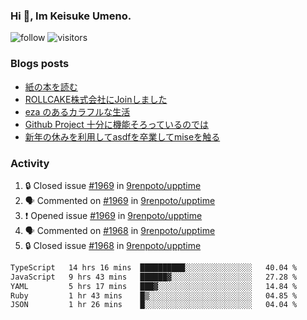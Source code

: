 ### Hi 👋, Im Keisuke Umeno.

<!--
**9renpoto/9renpoto** is a ✨ _special_ ✨ repository because its `README.md` (this file) appears on your GitHub profile.

Here are some ideas to get you started:

- 🔭 I’m currently working on ...
- 🌱 I’m currently learning ...
- 👯 I’m looking to collaborate on ...
- 🤔 I’m looking for help with ...
- 💬 Ask me about ...
- 📫 How to reach me: ...
- 😄 Pronouns: ...
- ⚡ Fun fact: ...
-->

![follow](https://img.shields.io/github/followers/9renpoto?label=Follow&style=social)
![visitors](https://komarev.com/ghpvc/?username=9renpoto&label=Profile%20views&color=0e75b6&style=flat)

### Blogs posts

<!-- BLOG-POST-LIST:START -->
- [紙の本を読む](https://9renpoto.win/entry/2024/02/25/reading-papar-book)
- [ROLLCAKE株式会社にJoinしました](https://9renpoto.win/entry/2024/02/11/join)
- [eza のあるカラフルな生活](https://9renpoto.win/entry/2024/02/01/eza)
- [Github Project 十分に機能そろっているのでは](https://9renpoto.win/entry/2024/01/14/gh-projects)
- [新年の休みを利用してasdfを卒業してmiseを触る](https://9renpoto.win/entry/2024/01/07/mise)
<!-- BLOG-POST-LIST:END -->

### Activity

<!--START_SECTION:activity-->
1. 🔒 Closed issue [#1969](https://github.com/9renpoto/upptime/issues/1969) in [9renpoto/upptime](https://github.com/9renpoto/upptime)
2. 🗣 Commented on [#1969](https://github.com/9renpoto/upptime/issues/1969#issuecomment-2024796931) in [9renpoto/upptime](https://github.com/9renpoto/upptime)
3. ❗ Opened issue [#1969](https://github.com/9renpoto/upptime/issues/1969) in [9renpoto/upptime](https://github.com/9renpoto/upptime)
4. 🗣 Commented on [#1968](https://github.com/9renpoto/upptime/issues/1968#issuecomment-2024556758) in [9renpoto/upptime](https://github.com/9renpoto/upptime)
5. 🔒 Closed issue [#1968](https://github.com/9renpoto/upptime/issues/1968) in [9renpoto/upptime](https://github.com/9renpoto/upptime)
<!--END_SECTION:activity-->

<!--START_SECTION:waka-->

```txt
TypeScript   14 hrs 16 mins  ██████████░░░░░░░░░░░░░░░   40.04 %
JavaScript   9 hrs 43 mins   ██████▓░░░░░░░░░░░░░░░░░░   27.28 %
YAML         5 hrs 17 mins   ███▓░░░░░░░░░░░░░░░░░░░░░   14.84 %
Ruby         1 hr 43 mins    █▒░░░░░░░░░░░░░░░░░░░░░░░   04.85 %
JSON         1 hr 26 mins    █░░░░░░░░░░░░░░░░░░░░░░░░   04.04 %
```

<!--END_SECTION:waka-->
